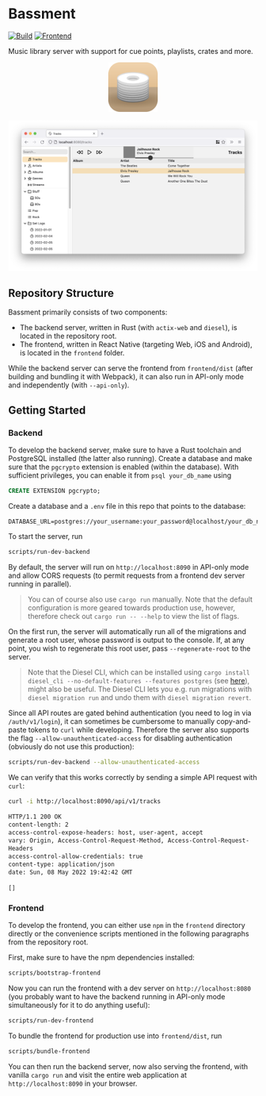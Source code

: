 # Bassment

[![Build](https://github.com/fwcd/bassment/actions/workflows/build.yml/badge.svg)](https://github.com/fwcd/bassment/actions/workflows/build.yml)
[![Frontend](https://github.com/fwcd/bassment/actions/workflows/frontend.yml/badge.svg)](https://github.com/fwcd/bassment/actions/workflows/frontend.yml)

Music library server with support for cue points, playlists, crates and more.

<div align="center">
  <p><img alt="Icon" src="icons/icon-rounded.svg" width="100"></p>
  <p><img src="screenshots/web.png" width="1074"></p>
</div>

## Repository Structure

Bassment primarily consists of two components:

- The backend server, written in Rust (with `actix-web` and `diesel`), is located in the repository root.
- The frontend, written in React Native (targeting Web, iOS and Android), is located in the `frontend` folder.

While the backend server can serve the frontend from `frontend/dist` (after building and bundling it with Webpack), it can also run in API-only mode and independently (with `--api-only`).

## Getting Started

### Backend

To develop the backend server, make sure to have a Rust toolchain and PostgreSQL installed (the latter also running). Create a database and make sure that the `pgcrypto` extension is enabled (within the database). With sufficient privileges, you can enable it from `psql your_db_name` using

```sql
CREATE EXTENSION pgcrypto;
```

Create a database and a `.env` file in this repo that points to the database:

```
DATABASE_URL=postgres://your_username:your_password@localhost/your_db_name
```

To start the server, run

```sh
scripts/run-dev-backend
```

By default, the server will run on `http://localhost:8090` in API-only mode and allow CORS requests (to permit requests from a frontend dev server running in parallel).

> You can of course also use `cargo run` manually. Note that the default configuration is more geared towards production use, however, therefore check out `cargo run -- --help` to view the list of flags.

On the first run, the server will automatically run all of the migrations and generate a root user, whose password is output to the console. If, at any point, you wish to regenerate this root user, pass `--regenerate-root` to the server.

> Note that the Diesel CLI, which can be installed using `cargo install diesel_cli --no-default-features --features postgres` (see [here](https://diesel.rs/guides/getting-started)), might also be useful. The Diesel CLI lets you e.g. run migrations with `diesel migration run` and undo them with `diesel migration revert`.

Since all API routes are gated behind authentication (you need to log in via `/auth/v1/login`), it can sometimes be cumbersome to manually copy-and-paste tokens to `curl` while developing. Therefore the server also supports the flag `--allow-unauthenticated-access` for disabling authentication (obviously do not use this production):

```sh
scripts/run-dev-backend --allow-unauthenticated-access
```

We can verify that this works correctly by sending a simple API request with `curl`:

```sh
curl -i http://localhost:8090/api/v1/tracks
```

```
HTTP/1.1 200 OK
content-length: 2
access-control-expose-headers: host, user-agent, accept
vary: Origin, Access-Control-Request-Method, Access-Control-Request-Headers
access-control-allow-credentials: true
content-type: application/json
date: Sun, 08 May 2022 19:42:42 GMT

[]
```

### Frontend

To develop the frontend, you can either use `npm` in the `frontend` directory directly or the convenience scripts mentioned in the following paragraphs from the repository root.

First, make sure to have the npm dependencies installed:

```sh
scripts/bootstrap-frontend
```

Now you can run the frontend with a dev server on `http://localhost:8080` (you probably want to have the backend running in API-only mode simultaneously for it to do anything useful):

```sh
scripts/run-dev-frontend
```

To bundle the frontend for production use into `frontend/dist`, run

```sh
scripts/bundle-frontend
```

You can then run the backend server, now also serving the frontend, with vanilla `cargo run` and visit the entire web application at `http://localhost:8090` in your browser.

<!-- TODO: Add instructions for mobile -->
